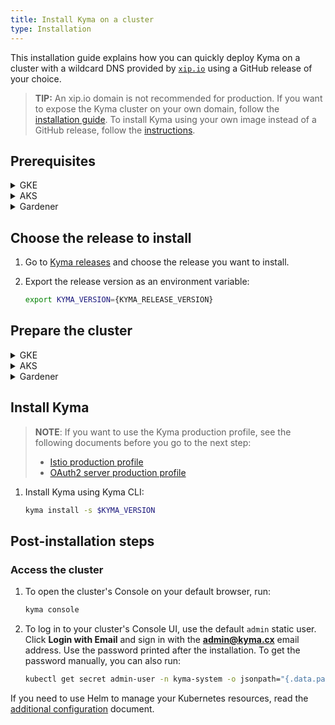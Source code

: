 ```yaml
---
title: Install Kyma on a cluster
type: Installation
---
```


This installation guide explains how you can quickly deploy Kyma on a cluster with a wildcard DNS provided by [`xip.io`](http://xip.io) using a GitHub release of your choice.

>**TIP:** An xip.io domain is not recommended for production. If you want to expose the Kyma cluster on your own domain, follow the [installation guide](#installation-install-kyma-with-your-own-domain). To install Kyma using your own image instead of a GitHub release, follow the [instructions](#installation-use-your-own-kyma-installer-image).

## Prerequisites

<div tabs name="prerequisites" group="cluster-installation">
  <details>
  <summary label="GKE">
  GKE
  </summary>

- [Kyma CLI](https://github.com/kyma-project/cli)
- [Google Cloud Platform](https://console.cloud.google.com/) (GCP) project with Kubernetes Engine API enabled
- [kubectl](https://kubernetes.io/docs/tasks/tools/install-kubectl/) 1.16.3 or higher
- [gcloud](https://cloud.google.com/sdk/gcloud/)

>**NOTE:** Running Kyma on GKE requires three [`n1-standard-4` machines](https://cloud.google.com/compute/docs/machine-types). The Kyma production profile requires at least `n1-standard-8` machines, but it is recommended to use the `c2-standard-8` type. Create these machines when you complete the **Prepare the cluster** step.

  </details>
  <details>
  <summary label="AKS">
  AKS
  </summary>

- [Kyma CLI](https://github.com/kyma-project/cli)
- [Microsoft Azure](https://azure.microsoft.com) account
- [kubectl](https://kubernetes.io/docs/tasks/tools/install-kubectl/) 1.16.3 or higher
- [Azure CLI](https://docs.microsoft.com/en-us/cli/azure/install-azure-cli)

>**NOTE:** Running Kyma on AKS requires three [`Standard_D4_v3` machines](https://docs.microsoft.com/en-us/azure/virtual-machines/sizes-general). The Kyma production profile requires at least `Standard_F8s_v2` machines, but it is recommended to use the `Standard_D8_v3` type. Create these machines when you complete the **Prepare the cluster** step.

  </details>
  <details>
  <summary label="Gardener">
  Gardener
  </summary>

- [Kyma CLI](https://github.com/kyma-project/cli)
- [Gardener](https://gardener.cloud/) account
- [Google Cloud Platform](https://console.cloud.google.com/) (GCP) project
- [Microsoft Azure](https://azure.microsoft.com) project
- [kubectl](https://kubernetes.io/docs/tasks/tools/install-kubectl/) 1.16.3 or higher

  </details>
</div>

## Choose the release to install

1. Go to [Kyma releases](https://github.com/kyma-project/kyma/releases/) and choose the release you want to install.

2. Export the release version as an environment variable:

    ```bash
    export KYMA_VERSION={KYMA_RELEASE_VERSION}
    ```

## Prepare the cluster

<div tabs name="prepare-cluster" group="cluster-installation">
  <details>
  <summary label="GKE">
  GKE
  </summary>

1. Create a service account and a service account key as JSON following [these steps](https://github.com/kyma-incubator/hydroform/blob/master/provision/examples/gcp/README.md#configure-gcp).

2. Export the cluster name, the name of your GCP project, and the [zone](https://cloud.google.com/compute/docs/regions-zones/) you want to deploy to as environment variables:

    ```bash
    export CLUSTER_NAME={CLUSTER_NAME_YOU_WANT}
    export GCP_PROJECT={YOUR_GCP_PROJECT}
    export GCP_ZONE={GCP_ZONE_TO_DEPLOY_TO}
    ```

3. Create a cluster in the defined zone:

    ```bash
    kyma provision gke -c {SERVICE_ACCOUNT_KEY_FILE_PATH} -n $CLUSTER_NAME -l $GCP_ZONE -p $GCP_PROJECT
    ```
   >**NOTE**: Kyma offers the production profile. Pass the `-t` flag to Kyma CLI with the `n1-standard-8` or `c2-standard-8` value if you want to use it.

4. Configure kubectl to use your new cluster:

    ```bash
    gcloud container clusters get-credentials $CLUSTER_NAME --zone $GCP_ZONE --project $GCP_PROJECT
    ```

5. Add your account as the cluster administrator:

    ```bash
    kubectl create clusterrolebinding cluster-admin-binding --clusterrole=cluster-admin --user=$(gcloud config get-value account)
    ```

  </details>
  <details>
  <summary label="AKS">
  AKS
  </summary>

1. Select a name for your cluster. Set the cluster name, the resource group and region as environment variables:

    ```bash
    export RS_GROUP={YOUR_RESOURCE_GROUP_NAME}
    export CLUSTER_NAME={YOUR_CLUSTER_NAME}
    export REGION={YOUR_REGION} #westeurope
    ```

2. Create a resource group for all your resources:

    ```bash
    az group create --name $RS_GROUP --location $REGION
    ```

3. Create a [service principle](https://docs.microsoft.com/en-us/azure/aks/kubernetes-service-principal#manually-create-a-service-principal) on Azure. Create a TOML file with the Azure Client ID, Client Secret, Subscription ID, and Tenant ID:

    ```toml
    CLIENT_ID = {YOUR_APP_ID}
    CLIENT_SECRET = {YOUR_APP_PASSWORD}
    SUBSCRIPTION_ID = {YOUR_SUBSCRIPTION_ID}
    TENANT_ID = {YOUR_TENANT_ID}
    ```

4. Create an AKS cluster:

    ```bash
    kyma provision aks -c {YOUR_CREDENTIALS_FILE_PATH} -n $CLUSTER_NAME -p $RS_GROUP -l $REGION
    ```
   >**NOTE**: Kyma offers the production profile. Pass the flag `-t` to Kyma CLI with `Standard_F8s_v2` or `Standard_D8_v3` if you want to use it.

5. Add additional privileges to be able to access readiness probes endpoints on your AKS cluster:

    ```bash
    kubectl apply -f https://raw.githubusercontent.com/kyma-project/kyma/$KYMA_VERSION/installation/resources/azure-crb-for-healthz.yaml
    ```
  >**CAUTION:** If you define your own Kubernetes jobs on the AKS cluster, follow the [troubleshooting guide](/components/service-mesh/#troubleshooting-kubernetes-jobs-fail-on-aks) to avoid jobs running endlessly on AKS deployments of Kyma.

  </details>
  <details>
  <summary label="Gardener">
  Gardener
  </summary>

1. Use the Gardener dashboard to configure provider settings.

    >**NOTE:** You need to perform these steps only once.

    * For GCP:
      * Create a project in Gardener.
      * Add a [new service account and roles](https://gardener.cloud/documentation/050-tutorials/content/howto/gardener_gcp/#create-a-new-serviceaccount-and-assign-roles).
      * Add the GCP Secret under **Secrets** in the Gardener dashboard.
      * Add the service account and download Gardener's `kubeconfig` file.

    * For Azure:
      * Create a project in Gardener.
      * Add the Azure Secret under **Secrets** in the Gardener dashboard. Use the details of your Azure service account. If do not have an account, request one.
      * Add the service account and download Gardener's `kubeconfig` file.

2. Provision the cluster using the [Kyma CLI](https://github.com/kyma-project/cli).

   >**NOTE**: Kyma offers the [production profile](/components/service-mesh/#configuration-service-mesh-production-profile) which requires a different machine type. Specify it using the `--type` flag.

   To provision a Gardener cluster on GCP, run:

   ```
   kyma provision gardener gcp -n {cluster_name} -p {project_name} -s {kyma_gardener_gcp_secret_name} -c {path_to_gardener_kubeconfig}
   ```
   See the complete [list of flags and their descriptions](https://github.com/kyma-project/cli/blob/master/docs/gen-docs/kyma_provision_gardener_gcp.md).

   To provision a Gardener cluster on Azure, run:

   ```
   kyma provision gardener az -n {cluster_name} -p {project_name} -s {kyma_gardener_azure_secret_name} -c {path_to_gardener_kubeconfig}
   ```
   See the complete [list of flags and their descriptions](https://github.com/kyma-project/cli/blob/master/docs/gen-docs/kyma_provision_gardener_az.md).

3. After you provision the cluster, its `kubeconfig` file will be downloaded and automatically set as the current context.

  </details>
</div>

## Install Kyma

   >**NOTE**: If you want to use the Kyma production profile, see the following documents before you go to the next step:
   >* [Istio production profile](/components/service-mesh/#configuration-service-mesh-production-profile)
   >* [OAuth2 server production profile](/components/security/#configuration-o-auth2-server-profiles)

1. Install Kyma using Kyma CLI:

    ```bash
    kyma install -s $KYMA_VERSION
    ```

## Post-installation steps

### Access the cluster

1. To open the cluster's Console on your default browser, run:

    ```bash
    kyma console
    ```

2. To log in to your cluster's Console UI, use the default `admin` static user. Click **Login with Email** and sign in with the **admin@kyma.cx** email address. Use the password printed after the installation. To get the password manually, you can also run:

    ```bash
    kubectl get secret admin-user -n kyma-system -o jsonpath="{.data.password}" | base64 --decode
    ```

If you need to use Helm to manage your Kubernetes resources, read the [additional configuration](#installation-use-helm) document.
